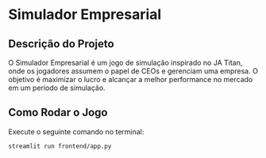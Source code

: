 # Simulador Empresarial

## Descrição do Projeto

O Simulador Empresarial é um jogo de simulação inspirado no JA Titan, onde os jogadores assumem o papel de CEOs e gerenciam uma empresa. O objetivo é maximizar o lucro e alcançar a melhor performance no mercado em um período de simulação.

## Como Rodar o Jogo

Execute o seguinte comando no terminal:

```bash
streamlit run frontend/app.py
```
